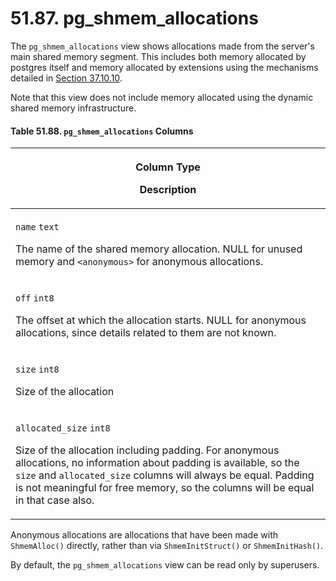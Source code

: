 # 51.87. pg\_shmem\_allocations

The `pg_shmem_allocations` view shows allocations made from the server's main shared memory segment. This includes both memory allocated by postgres itself and memory allocated by extensions using the mechanisms detailed in [Section 37.10.10](https://www.postgresql.org/docs/13/xfunc-c.html#XFUNC-SHARED-ADDIN).

Note that this view does not include memory allocated using the dynamic shared memory infrastructure.

#### **Table 51.88. `pg_shmem_allocations` Columns**

| <p>Column Type</p><p>Description</p>                                                                                                                                                                                                                                                                                                                         |
| ------------------------------------------------------------------------------------------------------------------------------------------------------------------------------------------------------------------------------------------------------------------------------------------------------------------------------------------------------------ |
| <p><code>name</code> <code>text</code></p><p>The name of the shared memory allocation. NULL for unused memory and <code>&#x3C;anonymous></code> for anonymous allocations.</p>                                                                                                                                                                               |
| <p><code>off</code> <code>int8</code></p><p>The offset at which the allocation starts. NULL for anonymous allocations, since details related to them are not known.</p>                                                                                                                                                                                      |
| <p><code>size</code> <code>int8</code></p><p>Size of the allocation</p>                                                                                                                                                                                                                                                                                      |
| <p><code>allocated_size</code> <code>int8</code></p><p>Size of the allocation including padding. For anonymous allocations, no information about padding is available, so the <code>size</code> and <code>allocated_size</code> columns will always be equal. Padding is not meaningful for free memory, so the columns will be equal in that case also.</p> |

Anonymous allocations are allocations that have been made with `ShmemAlloc()` directly, rather than via `ShmemInitStruct()` or `ShmemInitHash()`.

By default, the `pg_shmem_allocations` view can be read only by superusers.
